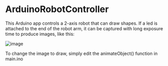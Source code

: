 # ArduinoRobotController

This Arduino app controls a 2-axis robot that can draw shapes. If a led is attached to the end of the robot arm, it can be captured with long exposure time to produce images, like this:

![image](https://github.com/rant4la/ArduinoRobotDrawer/assets/33716618/4cbb4506-a764-45a7-abed-63164a46aa7e)

To change the image to draw, simply edit the animateObject() function in main.ino
